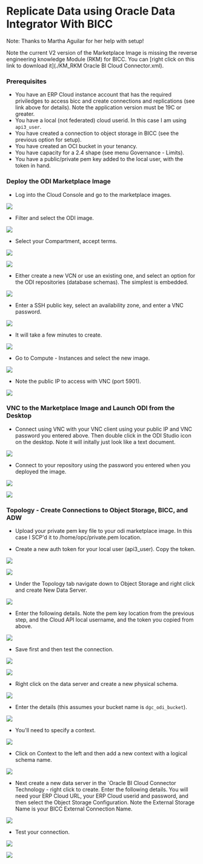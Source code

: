 # **Replicate Data using Oracle Data Integrator With BICC**

Note:  Thanks to Martha Aguilar for her help with setup!

Note the current V2 version of the Marketplace Image is missing the reverse engineering knowledge Module (RKM) for BICC.  You can [right click on this link to download it](./KM_RKM Oracle BI Cloud Connector.xml).

### **Prerequisites**

- You have an ERP Cloud instance account that has the required priviledges to access bicc and create connections and replications (see link above for details).  Note the application version must be 19C or greater.
- You have a local (not federated) cloud userid.  In this case I am using `api3_user`.
- You have created a connection to object storage in BICC (see the previous option for setup).
- You have created an OCI bucket in your tenancy.
- You have capacity for a 2.4 shape (see menu Governance - Limits).
- You have a public/private pem key added to the local user, with the token in hand.

### **Deploy the ODI Marketplace Image**

- Log into the Cloud Console and go to the marketplace images.

![](images/063.png)

- Filter and select the ODI image.

![](images/064.png)

- Select your Compartment, accept terms.

![](images/065.png)

![](images/066.png)

- Either create a new VCN or use an existing one, and select an option for the ODI repositories (database schemas).  The simplest is embedded.

![](images/067.png)

- Enter a SSH public key, select an availability zone, and enter a VNC password.

![](images/068.png)

- It will take a few minutes to create.

![](images/069.png)

- Go to Compute - Instances and select the new image.

![](images/070.png)

- Note the public IP to access with VNC (port 5901).

![](images/071.png)

### **VNC to the Marketplace Image and Launch ODI from the Desktop**

- Connect using VNC with your VNC client using your public IP and VNC password you entered above.  Then double click in the ODI Studio icon on the desktop.  Note it will initally just look like a text document.

![](images/072.png)

- Connect to your repository using the password you entered when you deployed the image.

![](images/073.png)

![](images/074.png)

### **Topology - Create Connections to Object Storage, BICC, and ADW**

- Upload your private pem key file to your odi marketplace image.  In this case I SCP'd it to /home/opc/private.pem location.

- Create a new auth token for your local user (api3_user).  Copy the token.

![](images/077.png)

![](images/078.png)

- Under the Topology tab navigate down to Object Storage and right click and create New Data Server.

![](images/075.png)

- Enter the following details.  Note the pem key location from the previous step, and the Cloud API local username, and the token you copied from above.

![](images/076.png)

- Save first and then test the connection.

![](images/079.png)

![](images/080.png)

- Right click on the data server and create a new physical schema.

![](images/081.png)

- Enter the details (this assumes your bucket name is `dgc_odi_bucket`).

![](images/082.png)

- You'll need to specify a context.

![](images/083.png)

- Click on Context to the left and then add a new context with a logical schema name.

![](images/084.png)

- Next create a new data server in the `Oracle BI Cloud Connector Technology - right click to create.  Enter the following details.  You will need your ERP Cloud URL, your ERP Cloud userid and password, and then select the Object Storage Configuration.  Note the External Storage Name is your BICC External Connection Name.

![](images/085.png)

- Test your connection.

![](images/086.png)

![](images/087.png)

